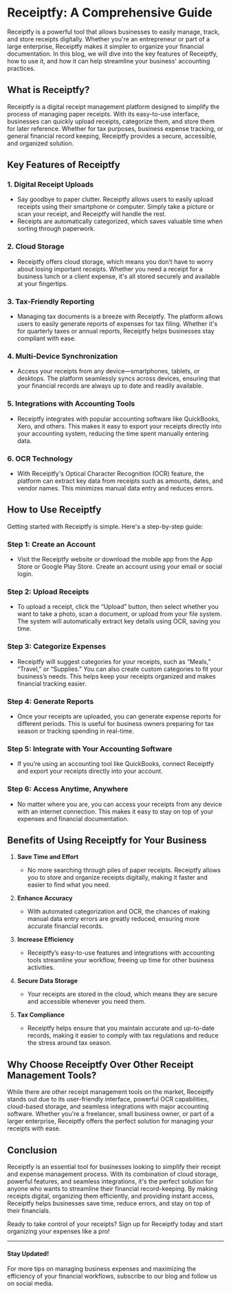 # Receiptfy: A Comprehensive Guide

Receiptfy is a powerful tool that allows businesses to easily manage, track, and store receipts digitally. Whether you're an entrepreneur or part of a large enterprise, Receiptfy makes it simpler to organize your financial documentation. In this blog, we will dive into the key features of Receiptfy, how to use it, and how it can help streamline your business' accounting practices.

## What is Receiptfy?

Receiptfy is a digital receipt management platform designed to simplify the process of managing paper receipts. With its easy-to-use interface, businesses can quickly upload receipts, categorize them, and store them for later reference. Whether for tax purposes, business expense tracking, or general financial record keeping, Receiptfy provides a secure, accessible, and organized solution.

## Key Features of Receiptfy

### 1. **Digital Receipt Uploads**
   - Say goodbye to paper clutter. Receiptfy allows users to easily upload receipts using their smartphone or computer. Simply take a picture or scan your receipt, and Receiptfy will handle the rest.
   - Receipts are automatically categorized, which saves valuable time when sorting through paperwork.

### 2. **Cloud Storage**
   - Receiptfy offers cloud storage, which means you don’t have to worry about losing important receipts. Whether you need a receipt for a business lunch or a client expense, it's all stored securely and available at your fingertips.

### 3. **Tax-Friendly Reporting**
   - Managing tax documents is a breeze with Receiptfy. The platform allows users to easily generate reports of expenses for tax filing. Whether it's for quarterly taxes or annual reports, Receiptfy helps businesses stay compliant with ease.

### 4. **Multi-Device Synchronization**
   - Access your receipts from any device—smartphones, tablets, or desktops. The platform seamlessly syncs across devices, ensuring that your financial records are always up to date and readily available.

### 5. **Integrations with Accounting Tools**
   - Receiptfy integrates with popular accounting software like QuickBooks, Xero, and others. This makes it easy to export your receipts directly into your accounting system, reducing the time spent manually entering data.

### 6. **OCR Technology**
   - With Receiptfy's Optical Character Recognition (OCR) feature, the platform can extract key data from receipts such as amounts, dates, and vendor names. This minimizes manual data entry and reduces errors.

## How to Use Receiptfy

Getting started with Receiptfy is simple. Here's a step-by-step guide:

### Step 1: **Create an Account**
   - Visit the Receiptfy website or download the mobile app from the App Store or Google Play Store. Create an account using your email or social login.

### Step 2: **Upload Receipts**
   - To upload a receipt, click the “Upload” button, then select whether you want to take a photo, scan a document, or upload from your file system. The system will automatically extract key details using OCR, saving you time.

### Step 3: **Categorize Expenses**
   - Receiptfy will suggest categories for your receipts, such as “Meals,” “Travel,” or “Supplies.” You can also create custom categories to fit your business’s needs. This helps keep your receipts organized and makes financial tracking easier.

### Step 4: **Generate Reports**
   - Once your receipts are uploaded, you can generate expense reports for different periods. This is useful for business owners preparing for tax season or tracking spending in real-time.

### Step 5: **Integrate with Your Accounting Software**
   - If you’re using an accounting tool like QuickBooks, connect Receiptfy and export your receipts directly into your account.

### Step 6: **Access Anytime, Anywhere**
   - No matter where you are, you can access your receipts from any device with an internet connection. This makes it easy to stay on top of your expenses and financial documentation.

## Benefits of Using Receiptfy for Your Business

1. **Save Time and Effort**
   - No more searching through piles of paper receipts. Receiptfy allows you to store and organize receipts digitally, making it faster and easier to find what you need.

2. **Enhance Accuracy**
   - With automated categorization and OCR, the chances of making manual data entry errors are greatly reduced, ensuring more accurate financial records.

3. **Increase Efficiency**
   - Receiptfy’s easy-to-use features and integrations with accounting tools streamline your workflow, freeing up time for other business activities.

4. **Secure Data Storage**
   - Your receipts are stored in the cloud, which means they are secure and accessible whenever you need them.

5. **Tax Compliance**
   - Receiptfy helps ensure that you maintain accurate and up-to-date records, making it easier to comply with tax regulations and reduce the stress around tax season.

## Why Choose Receiptfy Over Other Receipt Management Tools?

While there are other receipt management tools on the market, Receiptfy stands out due to its user-friendly interface, powerful OCR capabilities, cloud-based storage, and seamless integrations with major accounting software. Whether you're a freelancer, small business owner, or part of a larger enterprise, Receiptfy offers the perfect solution for managing your receipts with ease.

## Conclusion

Receiptfy is an essential tool for businesses looking to simplify their receipt and expense management process. With its combination of cloud storage, powerful features, and seamless integrations, it's the perfect solution for anyone who wants to streamline their financial record-keeping. By making receipts digital, organizing them efficiently, and providing instant access, Receiptfy helps businesses save time, reduce errors, and stay on top of their financials.

Ready to take control of your receipts? Sign up for Receiptfy today and start organizing your expenses like a pro!

---

#### Stay Updated!

For more tips on managing business expenses and maximizing the efficiency of your financial workflows, subscribe to our blog and follow us on social media.
